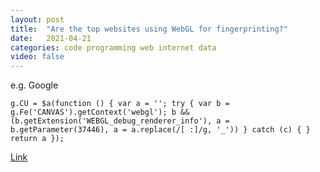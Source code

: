 ```yaml
---
layout: post
title:  "Are the top websites using WebGL for fingerprinting?"
date:   2021-04-21
categories: code programming web internet data
video: false
---
```


e.g. Google

```
g.CU = $a(function () { var a = ''; try { var b = g.Fe('CANVAS').getContext('webgl'); b && (b.getExtension('WEBGL_debug_renderer_info'), a = b.getParameter(37446), a = a.replace(/[ :]/g, '_')) } catch (c) { } return a });
```

[Link](//jonatron.github.io/webgl-fingerprinting/)